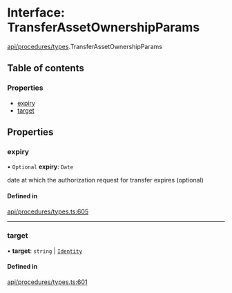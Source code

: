 # Interface: TransferAssetOwnershipParams

[api/procedures/types](../wiki/api.procedures.types).TransferAssetOwnershipParams

## Table of contents

### Properties

- [expiry](../wiki/api.procedures.types.TransferAssetOwnershipParams#expiry)
- [target](../wiki/api.procedures.types.TransferAssetOwnershipParams#target)

## Properties

### expiry

• `Optional` **expiry**: `Date`

date at which the authorization request for transfer expires (optional)

#### Defined in

[api/procedures/types.ts:605](https://github.com/PolymeshAssociation/polymesh-sdk/blob/95e180d2/src/api/procedures/types.ts#L605)

___

### target

• **target**: `string` \| [`Identity`](../wiki/api.entities.Identity.Identity)

#### Defined in

[api/procedures/types.ts:601](https://github.com/PolymeshAssociation/polymesh-sdk/blob/95e180d2/src/api/procedures/types.ts#L601)
